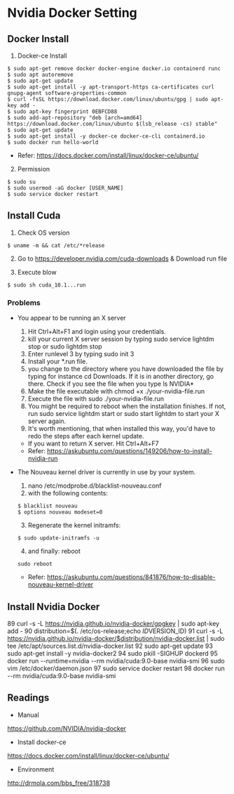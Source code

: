 # Nvidia Docker Setting

## Docker Install

1. Docker-ce Install
```
$ sudo apt-get remove docker docker-engine docker.io containerd runc
$ sudo apt autoremove
$ sudo apt-get update
$ sudo apt-get install -y apt-transport-https ca-certificates curl gnupg-agent software-properties-common
$ curl -fsSL https://download.docker.com/linux/ubuntu/gpg | sudo apt-key add -
$ sudo apt-key fingerprint 0EBFCD88
$ sudo add-apt-repository "deb [arch=amd64] https://download.docker.com/linux/ubuntu $(lsb_release -cs) stable"
$ sudo apt-get update
$ sudo apt-get install -y docker-ce docker-ce-cli containerd.io
$ sudo docker run hello-world
```
  * Refer: <https://docs.docker.com/install/linux/docker-ce/ubuntu/>

2. Permission
```
$ sudo su
$ sudo usermod -aG docker [USER_NAME]
$ sudo service docker restart
```

## Install Cuda

1. Check OS version
```
$ uname -m && cat /etc/*release
```

2. Go to <https://developer.nvidia.com/cuda-downloads> & Download run file

3. Execute blow
```
$ sudo sh cuda_10.1...run
```

### Problems

* You appear to be running an X server
  1. Hit Ctrl+Alt+F1 and login using your credentials.
  2. kill your current X server session by typing sudo service lightdm stop or sudo lightdm stop
  3. Enter runlevel 3 by typing sudo init 3
  4. Install your *.run file.
    1. you change to the directory where you have downloaded the file by typing for instance cd Downloads. If it is in another directory, go there. Check if you see the file when you type ls NVIDIA*
    2. Make the file executable with chmod +x ./your-nvidia-file.run
    3. Execute the file with sudo ./your-nvidia-file.run
  5. You might be required to reboot when the installation finishes. If not, run sudo service lightdm start or sudo start lightdm to start your X server again.
  6. It's worth mentioning, that when installed this way, you'd have to redo the steps after each kernel update.
  * If you want to return X server. Hit Ctrl+Alt+F7
  * Refer: <https://askubuntu.com/questions/149206/how-to-install-nvidia-run>

* The Nouveau kernel driver is currently in use by your system.
  1. nano /etc/modprobe.d/blacklist-nouveau.conf
  2. with the following contents:
    ```
    $ blacklist nouveau
    $ options nouveau modeset=0
    ```
  3. Regenerate the kernel initramfs:
    ```
    $ sudo update-initramfs -u
    ```
  4. and finally: reboot
    ```
    sudo reboot
    ```
  * Refer: <https://askubuntu.com/questions/841876/how-to-disable-nouveau-kernel-driver>

## Install Nvidia Docker

   89  curl -s -L https://nvidia.github.io/nvidia-docker/gpgkey |   sudo apt-key add -
   90  distribution=$(. /etc/os-release;echo $ID$VERSION_ID)
   91  curl -s -L https://nvidia.github.io/nvidia-docker/$distribution/nvidia-docker.list |   sudo tee /etc/apt/sources.list.d/nvidia-docker.list
   92  sudo apt-get update
   93  sudo apt-get install -y nvidia-docker2
   94  sudo pkill -SIGHUP dockerd
   95  docker run --runtime=nvidia --rm nvidia/cuda:9.0-base nvidia-smi
   96  sudo vim /etc/docker/daemon.json
   97  sudo service docker restart
   98  docker run --rm nvidia/cuda:9.0-base nvidia-smi

## Readings

* Manual

<https://github.com/NVIDIA/nvidia-docker>

* Install docker-ce

<https://docs.docker.com/install/linux/docker-ce/ubuntu/>

* Environment

<http://drmola.com/bbs_free/318738>
